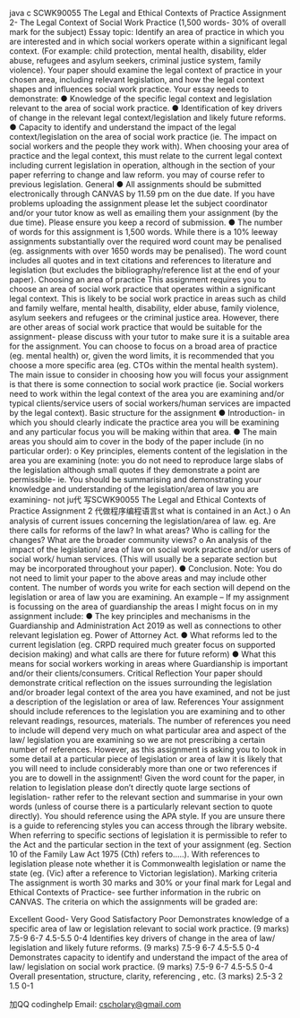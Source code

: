 java c SCWK90055 The Legal and Ethical Contexts of Practice Assignment 2- The Legal Context of Social Work Practice (1,500 words- 30% of overall mark for the subject) Essay topic: Identify an area of practice in which you are interested and in which social workers operate within a significant legal context. (For example: child protection, mental health, disability, elder abuse, refugees and asylum seekers, criminal justice system, family violence). Your paper should examine the legal context of practice in your chosen area, including relevant legislation, and how the legal context shapes and influences social work practice. Your essay needs to demonstrate: ●     Knowledge of the specific legal context and legislation relevant to the area of social work practice. ●     Identification of key drivers of change in the relevant legal context/legislation and likely future reforms. ●    Capacity to identify and understand the impact of the legal context/legislation on the    area of social work practice (ie. The impact on social workers and the people they work with). When choosing your area of practice and the legal context, this must relate to the current legal context including current legislation in operation, although in the section of your paper referring to change and law reform. you may of course refer to previous legislation. General ●    All assignments should be submitted electronically through CANVAS by 11.59 pm on the due date. If you have problems uploading the assignment please let the subject coordinator and/or your tutor know as well as emailing them your assignment (by the due time). Please ensure you keep a record of submission. ●    The number of words for this assignment is 1,500 words. While there is a 10% leeway assignments substantially over the required word count may be penalised (eg. assignments with over 1650 words may be penalised). The word count includes all quotes and in text citations and references to literature and legislation (but excludes the bibliography/reference list at the end of your paper). Choosing an area of practice This assignment requires you to choose an area of social work practice that operates within a significant legal context. This is likely to be social work practice in areas such as child and family welfare, mental health, disability, elder abuse, family violence, asylum seekers and refugees or the criminal justice area. However, there are other areas of social work practice   that would be suitable for the assignment- please discuss with your tutor to make sure it is a suitable area for the assignment. You can choose to focus on a broad area of practice (eg. mental health) or, given the word  limits, it is recommended that you choose a more specific area (eg. CTOs within the mental health system). The main issue to consider in choosing how you will focus your assignment  is that there is some connection to social work practice (ie. Social workers need to work within the legal context of the area you are examining and/or typical clients/service users of social workers/human services are impacted by the legal context). Basic structure for the assignment ●    Introduction- in which you should clearly indicate the practice area you will be examining and any particular focus you will be making within that area. ●    The main areas you should aim to cover in the body of the paper include (in no particular order): o Key principles, elements  content of the legislation in the area you are examining (note: you do not need to reproduce large slabs of the legislation although small quotes if they demonstrate a point are permissible- ie. You should be summarising and demonstrating your knowledge and understanding of the legislation/area of law you are examining- not ju代 写SCWK90055 The Legal and Ethical Contexts of Practice Assignment 2 代做程序编程语言st what is contained in an Act.) o An analysis of current issues concerning the legislation/area of law. eg. Are there calls for reforms of the law? In what areas? Who is calling for the changes? What are the broader community views? o An analysis of the impact of the legislation/ area of law on social work practice and/or users of social work/ human services. (This will usually be a separate section but may be incorporated throughout your paper). ●    Conclusion. Note: You do not need to limit your paper to the above areas and may include other content. The number of words you write for each section will depend on the legislation or area of law you are examining. An example – If my assignment is focussing on the area of guardianship the areas I might focus on in my assignment include: ●    The key principles and mechanisms in the Guardianship and Administration Act 2019 as well as connections to other relevant legislation eg. Power of Attorney Act. ●    What reforms led to the current legislation (eg. CRPD required much greater focus on supported decision making) and what calls are there for future reform) ●    What this means for social workers working in areas where Guardianship is important and/or their clients/consumers. Critical Reflection Your paper should demonstrate critical reflection on the issues surrounding the legislation and/or broader legal context of the area you have examined, and not be just a description of the legislation or area of law. References Your assignment should include references to the legislation you are examining and to other relevant readings, resources, materials. The number of references you need to include will depend very much on what particular area and aspect of the law/ legislation you are examining so we are not prescribing a certain number of references. However, as this assignment is asking you to look in some detail at a particular piece of legislation or area of  law it is likely that you will need to include considerably more than one or two references if you are to dowell in the assignment! Given the word count for the paper, in relation to legislation please don’t directly quote large sections of legislation- rather refer to the relevant section and summarise in your own words (unless of course there is a particularly relevant section to quote directly). You should reference using the APA style. If you are unsure there is a guide to referencing styles you can access through the library website. When referring to specific sections of legislation it is permissible to refer to the Act and the particular section in the text of your assignment (eg. Section 10 of the Family Law Act 1975 (Cth) refers to…..). With references to legislation please note whether it is Commonwealth legislation or name the state (eg. (Vic) after a reference to Victorian legislation). Marking criteria The assignment is worth 30 marks and 30% or your final mark for Legal and Ethical Contexts of Practice- see further information in the rubric on CANVAS.  The criteria on which the assignments will be graded are:

Excellent Good- Very Good Satisfactory Poor Demonstrates knowledge of a specific area of law or legislation relevant to social work practice. (9 marks) 7.5-9 6-7 4.5-5.5 0-4 Identifies key drivers of change in the area of law/ legislation and likely future reforms. (9 marks) 7.5-9 6-7 4.5-5.5 0-4 Demonstrates capacity to identify and understand the impact of the area of law/ legislation on social work practice. (9 marks) 7.5-9 6-7 4.5-5.5 0-4 Overall presentation, structure, clarity, referencing , etc. (3 marks) 2.5-3 2 1.5 0-1


加QQ codinghelp Email: cscholary@gmail.com

